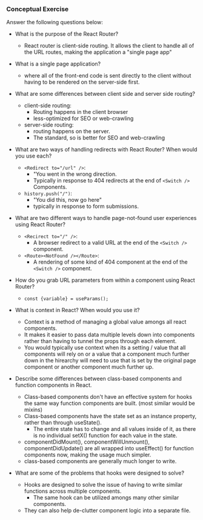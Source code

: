### Conceptual Exercise

Answer the following questions below:

- What is the purpose of the React Router?
  - React router is client-side routing. It allows the client to handle all of the URL routes, making the application a "single page app"  

- What is a single page application?
  - where all of the front-end code is sent directly to the client without having to be rendered on the server-side first.

- What are some differences between client side and server side routing?
  - client-side routing: 
    - Routing happens in the client browser
    - less-optimized for SEO or web-crawling
  - server-side routing: 
    - routing happens on the server. 
    - The standard, so is better for SEO and web-crawling

- What are two ways of handling redirects with React Router? When would you use each?
  - `<Redirect to="/url" />`:
    - "You went in the wrong direction. 
    - Typically in response to 404 redirects at the end of `<Switch />` Components. 
  - `history.push("/")`:
    - "You did this, now go here"
    - typically in response to form submissions. 

- What are two different ways to handle page-not-found user experiences using React Router?
  - `<Recirect to="/" />`:
    - A browser redirect to a valid URL at the end of the `<Switch />` component. 
  - `<Route><NotFound /></Route>`:
    - A rendering of some kind of 404 component at the end of the `<Switch />` component. 

- How do you grab URL parameters from within a component using React Router?
  - `const {variable} = useParams();`

- What is context in React? When would you use it?
  - Context is a method of managing a global value amongs all react components. 
  - It makes it easier to pass data multiple levels down into components rather than having to tunnel the props through each element. 
  - You would typically use context when its a setting / value that all components will rely on or a value that a component much further down in the hirearchy will need to use that is set by the original page component or another component much further up. 

- Describe some differences between class-based components and function
  components in React.
  - Class-based components don't have an effective system for hooks the same way function components are built. (most similar would be mixins)
  - Class-based components have the state set as an instance property, rather than through useState(). 
    - The entire state has to change and all values inside of it, as there is no individual setX() function for each value in the state. 
  - componentDidMount(), componentWillUnmount(), componentDidUpdate() are all wrapped into useEffect() for function components now, making the usage much simpler. 
  - class-based components are generally much longer to write. 


- What are some of the problems that hooks were designed to solve?
  - Hooks are designed to solve the issue of having to write similar functions across multiple components.
    - The same hook can be utilized amongs many other similar components. 
  - They can also help de-clutter component logic into a separate file. 